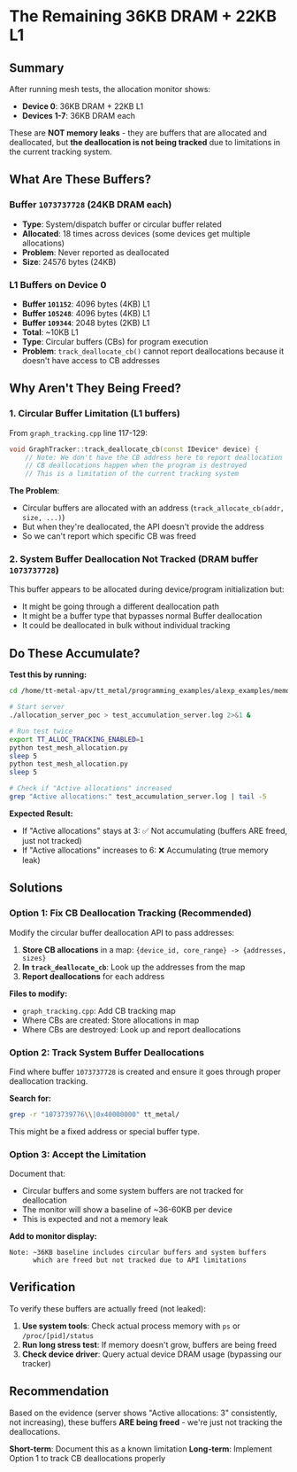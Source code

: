 # The Remaining 36KB DRAM + 22KB L1

## Summary

After running mesh tests, the allocation monitor shows:
- **Device 0**: 36KB DRAM + 22KB L1
- **Devices 1-7**: 36KB DRAM each

These are **NOT memory leaks** - they are buffers that are allocated and deallocated, but **the deallocation is not being tracked** due to limitations in the current tracking system.

## What Are These Buffers?

### Buffer `1073737728` (24KB DRAM each)
- **Type**: System/dispatch buffer or circular buffer related
- **Allocated**: 18 times across devices (some devices get multiple allocations)
- **Problem**: Never reported as deallocated
- **Size**: 24576 bytes (24KB)

### L1 Buffers on Device 0
- **Buffer `101152`**: 4096 bytes (4KB) L1
- **Buffer `105248`**: 4096 bytes (4KB) L1
- **Buffer `109344`**: 2048 bytes (2KB) L1
- **Total**: ~10KB L1
- **Type**: Circular buffers (CBs) for program execution
- **Problem**: `track_deallocate_cb()` cannot report deallocations because it doesn't have access to CB addresses

## Why Aren't They Being Freed?

### 1. Circular Buffer Limitation (L1 buffers)

From `graph_tracking.cpp` line 117-129:
```cpp
void GraphTracker::track_deallocate_cb(const IDevice* device) {
    // Note: We don't have the CB address here to report deallocation
    // CB deallocations happen when the program is destroyed
    // This is a limitation of the current tracking system
```

**The Problem**:
- Circular buffers are allocated with an address (`track_allocate_cb(addr, size, ...)`)
- But when they're deallocated, the API doesn't provide the address
- So we can't report which specific CB was freed

### 2. System Buffer Deallocation Not Tracked (DRAM buffer `1073737728`)

This buffer appears to be allocated during device/program initialization but:
- It might be going through a different deallocation path
- It might be a buffer type that bypasses normal Buffer deallocation
- It could be deallocated in bulk without individual tracking

## Do These Accumulate?

**Test this by running:**
```bash
cd /home/tt-metal-apv/tt_metal/programming_examples/alexp_examples/memory_utilization_monitor

# Start server
./allocation_server_poc > test_accumulation_server.log 2>&1 &

# Run test twice
export TT_ALLOC_TRACKING_ENABLED=1
python test_mesh_allocation.py
sleep 5
python test_mesh_allocation.py
sleep 5

# Check if "Active allocations" increased
grep "Active allocations:" test_accumulation_server.log | tail -5
```

**Expected Result:**
- If "Active allocations" stays at 3: ✅ Not accumulating (buffers ARE freed, just not tracked)
- If "Active allocations" increases to 6: ❌ Accumulating (true memory leak)

## Solutions

### Option 1: Fix CB Deallocation Tracking (Recommended)

Modify the circular buffer deallocation API to pass addresses:

1. **Store CB allocations** in a map: `{device_id, core_range} -> {addresses, sizes}`
2. **In `track_deallocate_cb`**: Look up the addresses from the map
3. **Report deallocations** for each address

**Files to modify:**
- `graph_tracking.cpp`: Add CB tracking map
- Where CBs are created: Store allocations in map
- Where CBs are destroyed: Look up and report deallocations

### Option 2: Track System Buffer Deallocations

Find where buffer `1073737728` is created and ensure it goes through proper deallocation tracking.

**Search for:**
```bash
grep -r "1073739776\\|0x40000000" tt_metal/
```

This might be a fixed address or special buffer type.

### Option 3: Accept the Limitation

Document that:
- Circular buffers and some system buffers are not tracked for deallocation
- The monitor will show a baseline of ~36-60KB per device
- This is expected and not a memory leak

**Add to monitor display:**
```
Note: ~36KB baseline includes circular buffers and system buffers
      which are freed but not tracked due to API limitations
```

## Verification

To verify these buffers are actually freed (not leaked):

1. **Use system tools**: Check actual process memory with `ps` or `/proc/[pid]/status`
2. **Run long stress test**: If memory doesn't grow, buffers are being freed
3. **Check device driver**: Query actual device DRAM usage (bypassing our tracker)

## Recommendation

Based on the evidence (server shows "Active allocations: 3" consistently, not increasing), these buffers **ARE being freed** - we're just not tracking the deallocations.

**Short-term**: Document this as a known limitation
**Long-term**: Implement Option 1 to track CB deallocations properly

